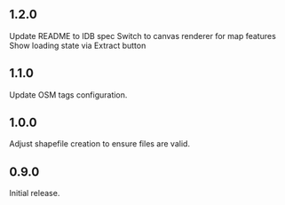 ## 1.2.0

Update README to IDB spec
Switch to canvas renderer for map features
Show loading state via Extract button

## 1.1.0

Update OSM tags configuration.

## 1.0.0

Adjust shapefile creation to ensure files are valid.

## 0.9.0

Initial release.

